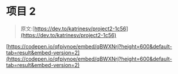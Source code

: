 # 项目 2

> 原文:[https://dev.to/katrinesv/project2-1c56](https://dev.to/katrinesv/project2-1c56)

[https://codepen.io/qfpiynoe/embed/qBWXNrj?height=600&default-tab=result&embed-version=2](https://codepen.io/qfpiynoe/embed/qBWXNrj?height=600&default-tab=result&embed-version=2)